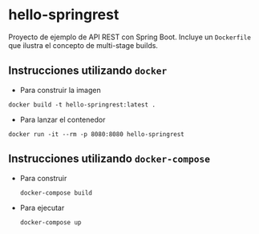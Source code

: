 # hello-springrest

Proyecto de ejemplo de API REST con Spring Boot.
Incluye un `Dockerfile` que ilustra el concepto de multi-stage builds.

## Instrucciones utilizando `docker`

* Para construir la imagen 
```shell
docker build -t hello-springrest:latest .
```
* Para lanzar el contenedor
```shell
docker run -it --rm -p 8080:8080 hello-springrest
```

## Instrucciones utilizando `docker-compose`

* Para construir
  ```shell
  docker-compose build
  ```

* Para ejecutar
  ```shell
  docker-compose up
  ```